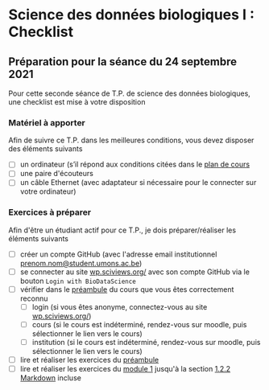# Science des données biologiques I : Checklist
## Préparation pour la séance du 24 septembre 2021

Pour cette seconde séance de T.P. de science des données biologiques, une checklist est mise à votre disposition

### Matériel à apporter

Afin de suivre ce T.P. dans les meilleures conditions, vous devez disposer des éléments suivants

- [ ] un ordinateur (s’il répond aux conditions citées dans le [plan de cours](https://github.com/BioDataScience-Course/BioDataScience-Common/blob/main/docs/plan_de_cours/sdd1_plan_cours_2021-2022.md)
- [ ] une paire d'écouteurs
- [ ] un câble Ethernet (avec adaptateur si nécessaire pour le connecter sur votre ordinateur)

### Exercices à préparer 

Afin d'être un étudiant actif pour ce T.P., je dois préparer/réaliser les éléments suivants 

- [ ] créer un compte GitHub (avec l'adresse email institutionnel <prenom.nom@student.umons.ac.be>)
- [ ] se connecter au site [wp.sciviews.org/](https://wp.sciviews.org/) avec son compte GitHub via le bouton `Login with BioDataScience` 
- [ ] vérifier dans le [préambule](https://wp.sciviews.org/sdd-umons/?iframe=wp.sciviews.org/sdd-umons-2021/) du cours que vous êtes correctement reconnu
   - [ ] login (si vous êtes anonyme, connectez-vous au site [wp.sciviews.org/](https://wp.sciviews.org/))
   - [ ] cours (si le cours est indéterminé, rendez-vous sur moodle, puis sélectionner le lien vers le cours)
   - [ ] institution (si le cours est indéterminé, rendez-vous sur moodle, puis sélectionner le lien vers le cours)
- [ ] lire et réaliser les exercices du [préambule](https://wp.sciviews.org/sdd-umons/?iframe=wp.sciviews.org/sdd-umons-2021/index.html)
- [ ] lire et réaliser les exercices du [module 1](https://wp.sciviews.org/sdd-umons/?iframe=wp.sciviews.org/sdd-umons-2021/intro.html) jusqu'à la section [1.2.2 Markdown](https://wp.sciviews.org/sdd-umons/?iframe=wp.sciviews.org/sdd-umons-2021/d%25C3%25A9couverte-des-outils.html) incluse
